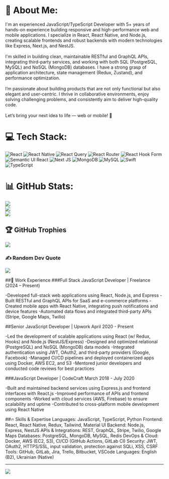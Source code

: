 # 💫 About Me:
I'm an experienced JavaScript/TypeScript Developer with 5+ years of hands-on experience building responsive and high-performance web and mobile applications. I specialize in React, React Native, and Node.js, creating scalable frontends and robust backends with modern technologies like Express, Next.js, and NestJS.<br><br>I'm skilled in building clean, maintainable RESTful and GraphQL APIs, integrating third-party services, and working with both SQL (PostgreSQL, MySQL) and NoSQL (MongoDB) databases. I have a strong grasp of application architecture, state management (Redux, Zustand), and performance optimization.<br><br>I’m passionate about building products that are not only functional but also elegant and user-centric. I thrive in collaborative environments, enjoy solving challenging problems, and consistently aim to deliver high-quality code.<br><br>Let’s bring your next idea to life — web or mobile! 🚀


# 💻 Tech Stack:
![React](https://img.shields.io/badge/react-%2320232a.svg?style=for-the-badge&logo=react&logoColor=%2361DAFB) ![React Native](https://img.shields.io/badge/react_native-%2320232a.svg?style=for-the-badge&logo=react&logoColor=%2361DAFB) ![React Query](https://img.shields.io/badge/-React%20Query-FF4154?style=for-the-badge&logo=react%20query&logoColor=white) ![React Router](https://img.shields.io/badge/React_Router-CA4245?style=for-the-badge&logo=react-router&logoColor=white) ![React Hook Form](https://img.shields.io/badge/React%20Hook%20Form-%23EC5990.svg?style=for-the-badge&logo=reacthookform&logoColor=white) ![Semantic UI React](https://img.shields.io/badge/Semantic%20UI%20React-%2335BDB2.svg?style=for-the-badge&logo=SemanticUIReact&logoColor=white) ![Next JS](https://img.shields.io/badge/Next-black?style=for-the-badge&logo=next.js&logoColor=white) ![MongoDB](https://img.shields.io/badge/MongoDB-%234ea94b.svg?style=for-the-badge&logo=mongodb&logoColor=white) ![MySQL](https://img.shields.io/badge/mysql-4479A1.svg?style=for-the-badge&logo=mysql&logoColor=white) ![Swift](https://img.shields.io/badge/swift-F54A2A?style=for-the-badge&logo=swift&logoColor=white) ![TypeScript](https://img.shields.io/badge/typescript-%23007ACC.svg?style=for-the-badge&logo=typescript&logoColor=white)
# 📊 GitHub Stats:
![](https://github-readme-stats.vercel.app/api?username=lyubarov&theme=dark&hide_border=false&include_all_commits=true&count_private=true)<br/>
![](https://nirzak-streak-stats.vercel.app/?user=lyubarov&theme=dark&hide_border=false)<br/>
![](https://github-readme-stats.vercel.app/api/top-langs/?username=lyubarov&theme=dark&hide_border=false&include_all_commits=true&count_private=true&layout=compact)

## 🏆 GitHub Trophies
![](https://github-profile-trophy.vercel.app/?username=lyubarov&theme=radical&no-frame=false&no-bg=true&margin-w=4)

### ✍️ Random Dev Quote
![](https://quotes-github-readme.vercel.app/api?type=horizontal&theme=radical)

##💼 Work Experience
###Full Stack JavaScript Developer | Freelance (2024 – Present)

-Developed full-stack web applications using React, Node.js, and Express
-Built RESTful and GraphQL APIs for SaaS and e-commerce platforms
-Created mobile apps with React Native, integrating push notifications and device features
-Automated data flows and integrated third-party APIs (Stripe, Google Maps, Twilio)

##Senior JavaScript Developer | Upwork
April 2020 - Present

-Led the development of scalable applications using React (w/ Redux, Hooks) and Node.js (NestJS/Express)
-Designed and optimized relational (PostgreSQL) and NoSQL (MongoDB) data models
-Integrated authentication using JWT, OAuth2, and third-party providers (Google, Facebook)
-Managed CI/CD pipelines and deployed containerized apps using Docker, AWS EC2, and S3
-Mentored junior developers and conducted code reviews for best practices

###JavaScript Developer | CodeCraft 
March 2018 - July 2020

-Built and maintained backend services using Express.js and frontend interfaces with React.js
-Improved performance of APIs and frontend components
-Worked with cloud services (AWS, Firebase) to ensure scalability and uptime
-Contributed to cross-platform mobile development using React Native

##🔥 Skills & Expertise
Languages: JavaScript, TypeScript, Python
Frontend: React, React Native, Redux, Tailwind, Material UI
Backend: Node.js, Express, NestJS
APIs & Integrations: REST, GraphQL, Stripe, Twilio, Google Maps
Databases: PostgreSQL, MongoDB, MySQL, Redis
DevOps & Cloud: Docker, AWS (EC2, S3), CI/CD (GitHub Actions, GitLab CI)
Security: JWT, OAuth2, HTTPS/SSL, input validation, protection against SQLi, XSS, CSRF
Tools: GitHub, GitLab, Jira, Trello, Bitbucket, VSCode
Languages: English (B2), Ukrainian (Native)

---
[![](https://visitcount.itsvg.in/api?id=lyubarov&icon=0&color=0)](https://visitcount.itsvg.in)

<!-- Proudly created with GPRM ( https://gprm.itsvg.in ) -->
